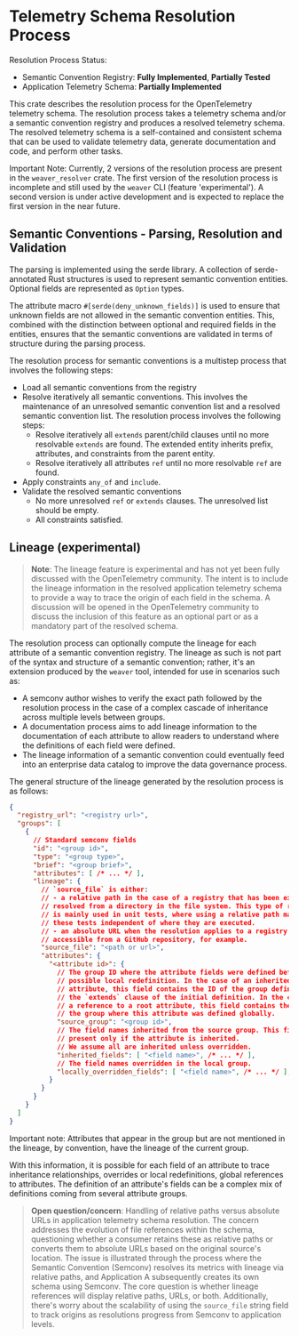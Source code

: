# Telemetry Schema Resolution Process

Resolution Process Status:
- Semantic Convention Registry: **Fully Implemented**, **Partially Tested**
- Application Telemetry Schema: **Partially Implemented**

This crate describes the resolution process for the OpenTelemetry telemetry
schema. The resolution process takes a telemetry schema and/or a semantic
convention registry and produces a resolved telemetry schema. The resolved
telemetry schema is a self-contained and consistent schema that can be used to
validate telemetry data, generate documentation and code, and perform other
tasks.

Important Note: Currently, 2 versions of the resolution process are present in
the `weaver_resolver` crate. The first version of the resolution process is
incomplete and still used by the `weaver` CLI (feature 'experimental'). A
second version is under active development and is expected to replace the first
version in the near future.

## Semantic Conventions - Parsing, Resolution and Validation

The parsing is implemented using the serde library. A collection of
serde-annotated Rust structures is used to represent semantic convention
entities. Optional fields are represented as `Option` types.

The attribute macro `#[serde(deny_unknown_fields)]` is used to ensure that
unknown fields are not allowed in the semantic convention entities. This,
combined with the distinction between optional and required fields in the
entities, ensures that the semantic conventions are validated in terms of
structure during the parsing process.

The resolution process for semantic conventions is a multistep process that
involves the following steps:
- Load all semantic conventions from the registry
- Resolve iteratively all semantic conventions. This involves the maintenance
  of an unresolved semantic convention list and a resolved semantic convention
  list. The resolution process involves the following steps:
  - Resolve iteratively all `extends` parent/child clauses until no more
    resolvable `extends` are found. The extended entity inherits prefix,
    attributes, and constraints from the parent entity.
  - Resolve iteratively all attributes `ref` until no more resolvable `ref` are
    found.
- Apply constraints `any_of` and `include`.
- Validate the resolved semantic conventions
  - No more unresolved `ref` or `extends` clauses. The unresolved list should
    be empty.
  - All constraints satisfied.

## Lineage (experimental)

> **Note**: The lineage feature is experimental and has not yet been fully
> discussed with the OpenTelemetry community.
> The intent is to include the lineage information in the resolved application
> telemetry schema to provide a way to trace the origin of each field in the
> schema. A discussion will be opened in the OpenTelemetry community to discuss
> the inclusion of this feature as an optional part or as a mandatory part of
> the resolved schema.

The resolution process can optionally compute the lineage for each attribute of
a semantic convention registry. The lineage as such is not part of the syntax
and structure of a semantic convention; rather, it's an extension produced by
the `weaver` tool, intended for use in scenarios such as:
- A semconv author wishes to verify the exact path followed by the resolution
process in the case of a complex cascade of inheritance across multiple levels
between groups.
- A documentation process aims to add lineage information to the documentation
of each attribute to allow readers to understand where the definitions of each
field were defined.
- The lineage information of a semantic convention could eventually feed into
an enterprise data catalog to improve the data governance process.

The general structure of the lineage generated by the resolution process is as
follows:

```json
{
  "registry_url": "<registry url>",
  "groups": [
    {
      // Standard semconv fields 
      "id": "<group id>",
      "type": "<group type>",
      "brief": "<group brief>",
      "attributes": [ /* ... */ ],
      "lineage": {
        // `source_file` is either:
        // - a relative path in the case of a registry that has been explicitly
        // resolved from a directory in the file system. This type of registry
        // is mainly used in unit tests, where using a relative path makes
        // these tests independent of where they are executed.
        // - an absolute URL when the resolution applies to a registry
        // accessible from a GitHub repository, for example.
        "source_file": "<path or url>",
        "attributes": {
          "<attribute id>": {
            // The group ID where the attribute fields were defined before a
            // possible local redefinition. In the case of an inherited
            // attribute, this field contains the ID of the group defined in
            // the `extends` clause of the initial definition. In the case of
            // a reference to a root attribute, this field contains the ID of
            // the group where this attribute was defined globally.
            "source_group": "<group id>",
            // The field names inherited from the source group. This field is
            // present only if the attribute is inherited.
            // We assume all are inherited unless overridden.
            "inherited_fields": [ "<field name>", /* ... */ ],
            // The field names overridden in the local group.
            "locally_overridden_fields": [ "<field name>", /* ... */ ],
          }
        }
      }
    }
  ]
}
```

Important note: Attributes that appear in the group but are not mentioned in the
lineage, by convention, have the lineage of the current group.

With this information, it is possible for each field of an attribute to trace
inheritance relationships, overrides or local redefinitions, global references
to attributes. The definition of an attribute's fields can be a complex mix of
definitions coming from several attribute groups.

> **Open question/concern**: Handling of relative paths versus absolute URLs in
> application telemetry schema resolution. The concern addresses the evolution
> of file references within the schema, questioning whether a consumer retains
> these as relative paths or converts them to absolute URLs based on the
> original source's location. The issue is illustrated through the process
> where the Semantic Convention (Semconv) resolves its metrics with lineage via
> relative paths, and Application A subsequently creates its own schema using
> Semconv. The core question is whether lineage references will display relative
> paths, URLs, or both. Additionally, there's worry about the scalability of
> using the `source_file` string field to track origins as resolutions progress
> from Semconv to application levels. 